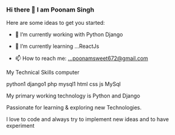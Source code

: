 ### Hi there 👋 I am Poonam Singh


Here are some ideas to get you started:

- 🔭 I’m currently working with Python Django
- 🌱 I’m currently learning ...ReactJs



- 📫 How to reach me: ...poonamsweet672@gmail.com

My Technical Skills computer

python1 django1 php mysql1 html css js MySql

My primary working technology is Python and Django

Passionate for learning & exploring new Technologies.

I love to code and always try to implement new ideas and to have experiment
